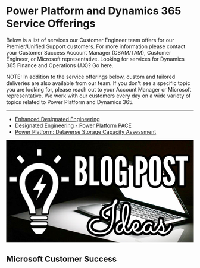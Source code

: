 # Power Platform and Dynamics 365 Service Offerings

Below is a list of services our Customer Engineer team offers for our Premier/Unified Support customers.  For more information please contact your Customer Success Account Manager (CSAM/TAM), Customer Engineer, or Microsoft representative.  Looking for services for Dynamics 365 Finance and Operations (AX)?  Go here.  

NOTE: In addition to the service offerings below, custom and tailored deliveries are also available from our team.  If you don't see a specific topic you are looking for, please reach out to your Account Manager or Microsoft representative.  We work with our customers every day on a wide variety of topics related to Power Platform and Dynamics 365.

---

- [Enhanced Designated Engineering](https://community.dynamics.com/api/data/v9.1/msdyn_richtextfiles(8C0E6E34-FC3D-4518-ADAC-332959B1F098)/msdyn_fileblob/$value?size=full%22)
- [Designated Engineering - Power Platform PACE](https://community.dynamics.com/api/data/v9.1/msdyn_richtextfiles(A90E9B79-B7FA-40D4-ADD5-54A415AFDB56)/msdyn_fileblob/$value?size=full%22)
- [Power Platform: Dataverse Storage Capacity Assessment](https://community.dynamics.com/api/data/v9.1/msdyn_richtextfiles(541E6EA1-0B90-421D-BE60-2E31F20C0E8B)/msdyn_fileblob/$value?size=full%22)

![Blog Post](Blog-post-ideas.jpg)

## Microsoft Customer Success
